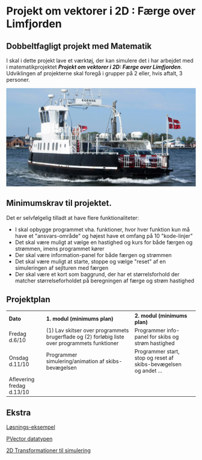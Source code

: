 # Projekt om vektorer i 2D : Færge over Limfjorden 
## Dobbeltfagligt projekt med Matematik

I skal i dette projekt lave et værktøj, der kan simulere det i har arbejdet med i matematikprojektet ***Projekt om vektorer i 2D: Færge over Limfjorden***.
Udviklingen af projekterne skal foregå i grupper på 2 eller, hvis aftalt, 3 personer.

![faerge.png](faerge.png)

## Minimumskrav til projektet. 
Det er selvfølgelig tilladt at have flere funktionaliteter:
- I skal opbygge programmet vha. funktioner, hvor hver funktion kun må have et "ansvars-område" og højest have et omfang på 10 "kode-linjer"
- Det skal være muligt at vælge en hastighed og kurs for både færgen og strømmen, imens programmet kører 
- Der skal være information-panel for både færgen og strømmen
- Det skal være muligt at starte, stoppe og vælge "reset" af en simuleringen af sejlturen med færgen
- Der skal være et kort som baggrund, der har et størrelsforhold der matcher størrelseforholdet på beregningen af færge og strøm hastighed

## Projektplan

<table>
    <th style = "text-align: left">Dato</th>
    <th style = "text-align: left">1. modul (minimums plan)</th>
    <th style = "text-align: left">2. modul (minimums plan)</th>   
  <tr>
    <td style = "text-align: left">Fredag d.6/10</td>
    <td style = "text-align: left">(1) Lav skitser over programmets brugerflade og (2) forløbig liste over programmets funktioner</td>
    <td style = "text-align: left">Programmer info-panel for skibs og strøm hastighed</td>
    <td> 
  </tr>
  <tr>
    <td style = "text-align: left">Onsdag d.11/10</td>
    <td style = "text-align: left">Programmer simulering/animation af skibs-bevægelsen</td>
    <td style = "text-align: left">Programmer start, stop og reset af skibs-bevægelsen og andet ...</td>
  </tr>
  <tr>
    <td style = "text-align: left">Aflevering fredag d.13/10</td>
  </tr>
</table>

## Ekstra

[Løsnings-eksempel](projekt1eksempel.md)

[PVector datatypen](https://processing.org/reference/PVector.html)

[2D Transformationer til simulering](https://processing.org/tutorials/transform2d)